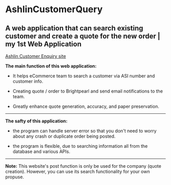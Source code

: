 # AshlinCustomerQuery #
## A web application that can search existing customer and create a quote for the new order | my 1st Web Application ##

[Ashlin Customer Enquiry site](http://ashlinbpg.azurewebsites.net)

**The main function of this web application:**

* It helps eCommerce team to search a customer via ASI number and customer info.

* Creating quote / order to Brightpearl and send email notifications to the team.

* Greatly enhance quote generation, accuracy, and paper preservation.

-------------

**The safty of this application:**

* the program can handle server error so that you don't need to worry about any crash or duplicate order being posted.

* the program is flexible, due to searching information all from the database and various APIs.

-------------

**Note:**
This website's post function is only be used for the company (quote creation). However, you can use its search functionality for your own propuse.

